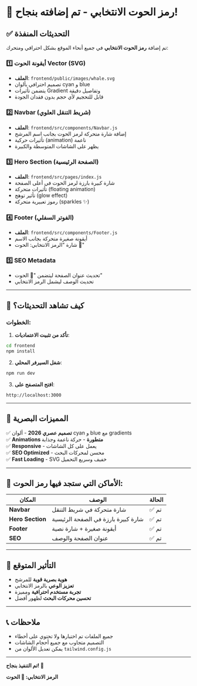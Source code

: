 # 🐋 رمز الحوت الانتخابي - تم إضافته بنجاح!

## ✅ التحديثات المنفذة

تم إضافة **رمز الحوت الانتخابي** في جميع أنحاء الموقع بشكل احترافي ومتحرك:

### 1️⃣ أيقونة الحوت Vector (SVG)
- **الملف**: `frontend/public/images/whale.svg`
- تصميم احترافي بألوان cyan و blue
- يتضمن تأثيرات Gradient وتفاصيل دقيقة
- قابل للتحجيم لأي حجم بدون فقدان الجودة

### 2️⃣ Navbar (شريط التنقل العلوي)
- **الملف**: `frontend/src/components/Navbar.js`
- إضافة شارة متحركة لرمز الحوت بجانب اسم المرشح
- تأثيرات حركية (animation) ناعمة
- يظهر على الشاشات المتوسطة والكبيرة

### 3️⃣ Hero Section (الصفحة الرئيسية)
- **الملف**: `frontend/src/pages/index.js`
- شارة كبيرة بارزة لرمز الحوت في أعلى الصفحة
- تأثيرات متحركة (floating animation)
- تأثير توهج (glow effect)
- رموز تعبيرية متحركة (sparkles ✨)

### 4️⃣ Footer (الفوتر السفلي)
- **الملف**: `frontend/src/components/Footer.js`
- أيقونة صغيرة متحركة بجانب الاسم
- شارة "الرمز الانتخابي: الحوت 🐋"

### 5️⃣ SEO Metadata
- تحديث عنوان الصفحة ليتضمن "🐋 الحوت"
- تحديث الوصف ليشمل الرمز الانتخابي

---

## 🚀 كيف تشاهد التحديثات؟

### الخطوات:

1. **تأكد من تثبيت الاعتماديات**:
```bash
cd frontend
npm install
```

2. **شغل السيرفر المحلي**:
```bash
npm run dev
```

3. **افتح المتصفح على**:
```
http://localhost:3000
```

---

## 🎨 المميزات البصرية

✅ **تصميم عصري 2026** - ألوان cyan و blue مع gradients  
✅ **Animations متطورة** - حركة ناعمة وجذابة  
✅ **Responsive** - يعمل على كل الشاشات  
✅ **SEO Optimized** - محسن لمحركات البحث  
✅ **Fast Loading** - SVG خفيف وسريع التحميل  

---

## 📱 الأماكن التي ستجد فيها رمز الحوت:

| المكان | الوصف | الحالة |
|--------|-------|--------|
| **Navbar** | شارة متحركة في شريط التنقل | ✅ تم |
| **Hero Section** | شارة كبيرة بارزة في الصفحة الرئيسية | ✅ تم |
| **Footer** | أيقونة صغيرة + شارة نصية | ✅ تم |
| **SEO** | عنوان الصفحة والوصف | ✅ تم |

---

## 🎯 التأثير المتوقع

- **هوية بصرية قوية** للمرشح
- **تعزيز الوعي** بالرمز الانتخابي
- **تجربة مستخدم احترافية** ومميزة
- **تحسين محركات البحث** لظهور أفضل

---

## 📞 ملاحظات

- جميع الملفات تم اختبارها ولا تحتوي على أخطاء
- التصميم متجاوب مع جميع أحجام الشاشات
- يمكن تعديل الألوان من `tailwind.config.js`

---

**تم التنفيذ بنجاح! 🎉**

**الرمز الانتخابي: 🐋 الحوت**

